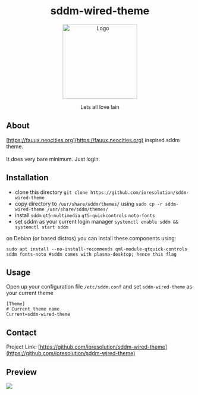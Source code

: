 <div align="center">
  <h1>sddm-wired-theme</h1>
    <a href="https://github.com/ioresolution/sddm-wired-theme">
    <img src="https://github.com/ioresolution/sddm-wired-theme/blob/main/WiredLogin.gif" alt="Logo" width="200" height="200">
  </a>
	<p>Lets all love lain</p>

</div>

## About 

[https://fauux.neocities.org](https://fauux.neocities.org) inspired sddm theme. <br><br>
It does very bare minimum. Just login.
## Installation

- clone this directory `git clone https://github.com/ioresolution/sddm-wired-theme`
- copy directory to  `/usr/share/sddm/themes/` using `sudo cp -r sddm-wired-theme /usr/share/sddm/themes/`
- install ```sddm``` ```qt5-multimedia```  ```qt5-quickcontrols``` ````noto-fonts````
- set sddm as your current login manager ```systemctl enable sddm && systemctl start sddm```

on Debian (or based distros) you can install these components using:

```
sudo apt install --no-install-recommends qml-module-qtquick-controls sddm fonts-noto #sddm comes with plasma-desktop; hence this flag
```

## Usage
Open up your configuration file `/etc/sddm.conf` and set `sddm-wired-theme` as your current theme

```shell
[Theme]
# Current theme name
Current=sddm-wired-theme
``` 

## Contact

Project Link: [https://github.com/ioresolution/sddm-wired-theme](https://github.com/ioresolution/sddm-wired-theme)

## Preview
![](https://github.com/ioresolution/sddm-wired-theme/blob/main/Preview.png)
